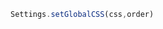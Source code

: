 <!--TITLE:Settings.setGlobalCSS()-->
<!--ABOUT:Upspark's Settings API module.-->

```javascript
Settings.setGlobalCSS(css,order)
```